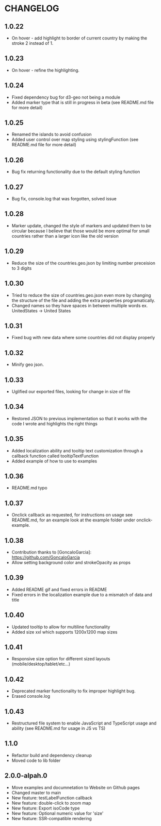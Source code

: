 # CHANGELOG

## 1.0.22

- On hover - add highlight to border of current country by making the stroke 2 instead of 1.

## 1.0.23

- On hover - refine the highlighting.

## 1.0.24

- Fixed dependency bug for d3-geo not being a module
- Added marker type that is still in progress in beta (see README.md file for more detail)

## 1.0.25

- Renamed the islands to avoid confusion
- Added user control over map styling using stylingFunction (see README.md file for more detail)

## 1.0.26

- Bug fix returning functionality due to the default styling function

## 1.0.27

- Bug fix, console.log that was forgotten, solved issue

## 1.0.28

- Marker update, changed the style of markers and updated them to be circular because I believe that those would be more optimal for small countries rather than a larger icon like the old version

## 1.0.29

- Reduce the size of the countries.geo.json by limiting number preceision to 3 digits

## 1.0.30

- Tried to reduce the size of countries.geo.json even more by changing the structure of the file and adding the extra properties programatically.
- Changed names so they have spaces in between multiple words ex. UnitedStates -> United States

## 1.0.31

- Fixed bug with new data where some countries did not display properly

## 1.0.32

- Minify geo json.

## 1.0.33

- Uglified our exported files, looking for change in size of file

## 1.0.34

- Restored JSON to previous implementation so that it works with the code I wrote and highlights the right things

## 1.0.35

- Added localization ability and tooltip text customization through a callback function called tooltipTextFunction
- Added example of how to use to examples

## 1.0.36

- README.md typo

## 1.0.37

- Onclick callback as requested, for instructions on usage see README.md, for an example look at the example folder under onclick-example.

## 1.0.38

- Contribution thanks to [GoncaloGarcia]: https://github.com/GoncaloGarcia
- Allow setting background color and strokeOpacity as props

## 1.0.39

- Added README gif and fixed errors in README
- Fixed errors in the localization example due to a mismatch of data and title

## 1.0.40

- Updated tooltip to allow for multiline functionality
- Added size xxl which supports 1200x1200 map sizes

## 1.0.41

- Responsive size option for different sized layouts (mobile/desktop/tablet/etc...)

## 1.0.42

- Deprecated marker functionality to fix improper highlight bug.
- Erased console.log

## 1.0.43

- Restructured file system to enable JavaScript and TypeScript usage and ability (see README.md for usage in JS vs TS)

## 1.1.0

- Refactor build and dependency cleanup
- Moved code to lib folder

## 2.0.0-alpah.0

- Move examples and documnetation to Website on Github pages
- Changed master to main
- New feature: testLabelFunction callback
- New feature: double-click to zoom map
- New feature: Export isoCode type
- New feature: Optional numeric value for 'size'
- New feature: SSR-compatible rendering

